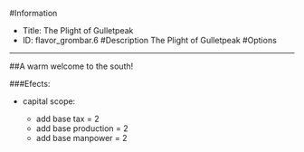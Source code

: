 #Information
 - Title: The Plight of Gulletpeak
 - ID: flavor_grombar.6
#Description
The Plight of Gulletpeak
#Options

___
##A warm welcome to the south!

###Efects:<ul><li>capital scope:</li><ul><li>add base tax = 2</li><li>add base production = 2</li><li>add base manpower = 2</li></ul></ul>
